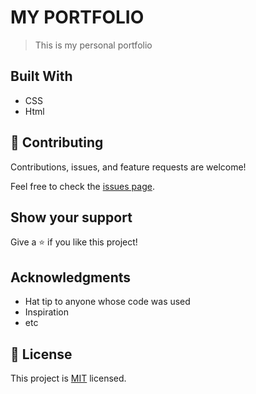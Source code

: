 # MY PORTFOLIO
> This is my personal portfolio


## Built With

- CSS
- Html

<!--  
## Live Demo (if available)

[Live Demo Link](https://livedemo.com) -->


<!-- ## Getting Started

**This is an example of how you may give instructions on setting up your project locally.**
**Modify this file to match your project, remove sections that don't apply. For example: delete the testing section if the currect project doesn't require testing.** -->


<!-- To get a local copy up and running follow these simple example steps.

### Prerequisites

### Setup

### Install

### Usage

### Run tests

### Deployment



## Authors

👤 **Author1**

- GitHub: [@githubhandle](https://github.com/nunegabriel)
- Twitter: [@twitterhandle](https://twitter.com/_cornrow)
<!-- - LinkedIn: [LinkedIn](https://linkedin.com/in/linkedinhandle) -->

<!-- 👤 **Author2** -->

<!-- - GitHub: [@githubhandle](https://github.com/githubhandle)
- Twitter: [@twitterhandle](https://twitter.com/twitterhandle)
- LinkedIn: [LinkedIn](https://linkedin.com/in/linkedinhandle) -->

## 🤝 Contributing

Contributions, issues, and feature requests are welcome!

Feel free to check the [issues page](../../issues/).

 ## Show your support

Give a ⭐️ if you like this project!

## Acknowledgments

- Hat tip to anyone whose code was used
- Inspiration
- etc

## 📝 License

This project is [MIT](./MIT.md) licensed.

<!-- _NOTE: we recommend using the [MIT license](https://choosealicense.com/licenses/mit/) - you can set it up quickly by [using templates available on GitHub](https://docs.github.com/en/communities/setting-up-your-project-for-healthy-contributions/adding-a-license-to-a-repository). You can also use [any other license](https://choosealicense.com/licenses/) if you wish._ -->
